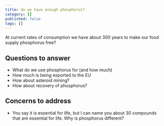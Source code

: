 ```yaml
---
title: do we have enough phosphorus?
category: []
published: false
tags: []
---
```


At current rates of consumption we have about 300 years to make our food supply
phosphorus free?

## Questions to answer
* What do we use phosphorus for (and how much)
* How much is being exported to the EU
* How about asteroid mining? 
* How about recovery of phosphorus?

## Concerns to address
* You say it is essential for life, but I can name you about 30 compounds that
  are essential for life. Why is phosphorus different?
